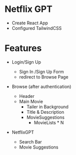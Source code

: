 # Netflix GPT

- Create React App
- Configured TailwindCSS

# Features
- Login/Sign Up
  - Sign In /Sign Up Form
  - redirect to Browse Page

- Browse (after authentication)
  - Header
  - Main Movie
    - Tailer in Background
    - Title & Description
    - MovieSuggestions
      - MovieLists * N

- NetflixGPT
  - Search Bar
  - Movie Suggestions
